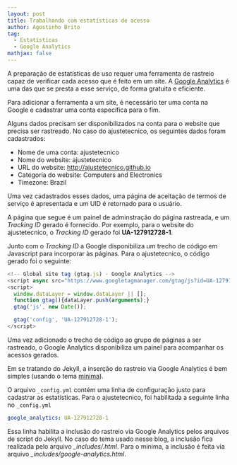```yaml
---
layout: post
title: Trabalhando com estatísticas de acesso
author: Agostinho Brito
tag:
  - Estatísticas
  - Google Analytics
mathjax: false
---
```


A preparação de estatísticas de uso requer uma ferramenta de rastreio
capaz de verificar cada acesso que é feito em um site. A [Google
Analytics](https://analytics.google.com) é uma das que se presta a
esse serviço, de forma gratuita e eficiente.

<!--more--> 
Para adicionar a ferramenta a um site, é necessário ter uma conta na
Google e cadastrar uma conta específica para o fim.

Alguns dados precisam ser disponibilizados na conta para o website que
precisa ser rastreado. No caso do ajustetecnico, os seguintes dados
foram cadastrados:

* Nome de uma conta: ajustetecnico
* Nome do website: ajustetecnico
* URL do website: http://ajustetecnico.github.io
* Categoria do website: Computers and Electronics
* Timezone: Brazil

Uma vez cadastrados esses dados, uma página de aceitação de termos de
serviço é apresentada e um UID é retornado para o usuário.

A página que segue é um painel de adminstração do página rastreada, e
um _Tracking ID_ gerado é fornecido. Por exemplo, para o website do
ajustetecnico, o _Tracking ID_ gerado foi **UA-127912728-1**. 

Junto com o _Tracking ID_ a Google disponibiliza um trecho de código
em Javascript para incorporar às páginas. Para o ajustetecnico, o
código gerado foi o seguinte:

```javascript
<!-- Global site tag (gtag.js) - Google Analytics -->
<script async src="https://www.googletagmanager.com/gtag/js?id=UA-127912728-1"></script>
<script>
  window.dataLayer = window.dataLayer || [];
  function gtag(){dataLayer.push(arguments);}
  gtag('js', new Date());

  gtag('config', 'UA-127912728-1');
</script>
```

Uma vez adicionado o trecho de código ao grupo de páginas a ser
rastreado, o Google Analytics disponibiliza um painel para acompanhar
os acessos gerados.

Em se tratando do Jekyll, a inserção do rastreio via Google Analytics
é bem simples (usando o tema
[minima](https://github.com/jekyll/minima)).

O arquivo ```_config.yml``` contém uma linha de configuração justo
para cadastrar as estatísticas. Para o ajustetecnico, foi habilitada a
seguinte linha no ```_config.yml```

```yaml
google_analytics: UA-127912728-1
```

Essa linha habilita a inclusão do rastreio via Google Analytics pelos
arquivos de script do Jekyll. No caso do tema usado nesse blog, a
inclusão fica realizada pelo arquivo *_includes/.html*. Para o minima,
a inclusão é feita via arquivo *_includes/google-analytics.html*.

